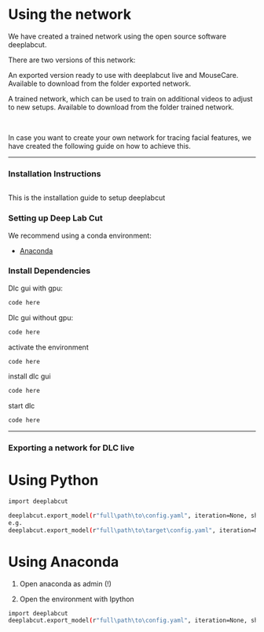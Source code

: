  # Using the network

We have created a trained network using the open source software deeplabcut. 

There are two versions of this network:

An exported version ready to use with deeplabcut live and MouseCare. Available to download from the folder exported network.

A trained network, which can be used to train on additional videos to adjust to new setups. Available to download from the folder trained network.


<br>

In case you want to create your own network for tracing facial features, we have created the following guide on how to achieve this.


---

### Installation Instructions

<p align="left">
  <span style="display: inline-block; width: 60%;">
     
    
   This is the installation guide to setup deeplabcut
  </span>
</p>


### Setting up Deep Lab Cut

We recommend using a conda environment:
- [Anaconda ](https://anaconda.org/anaconda)

### Install Dependencies

Dlc gui with gpu:
```bash
code here
```
Dlc  gui without gpu:
```bash
code here
```
activate the environment
```bash
code here
```
install dlc gui
```bash
code here
```
start dlc
```bash
code here
```
---
 
### Exporting a network for DLC live

# Using Python

```bash
import deeplabcut

deeplabcut.export_model(r"full\path\to\config.yaml", iteration=None, shuffle=1, trainingsetindex=0, snapshotindex=None, TFGPUinference=True, overwrite=False, make_tar=True)
e.g.
deeplabcut.export_model(r"full\path\to\target\config.yaml", iteration=None, shuffle=1, trainingsetindex=0, snapshotindex=None, TFGPUinference=True, overwrite=False, make_tar=True)

```


# Using Anaconda

1. Open anaconda as admin (!)

2. Open the environment with Ipython 

```bash
import deeplabcut
deeplabcut.export_model(r"full\path\to\config.yaml", iteration=None, shuffle=1, trainingsetindex=0, snapshotindex=None, TFGPUinference=True, overwrite=False, make_tar=True)

```


